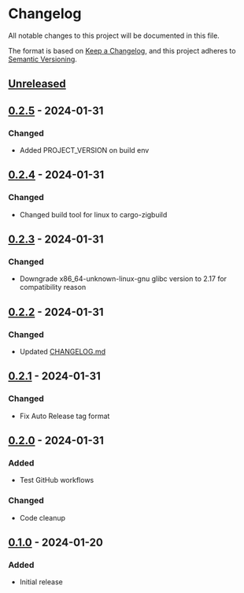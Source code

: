 # Changelog

All notable changes to this project will be documented in this file.

The format is based on [Keep a Changelog](https://keepachangelog.com/en/1.0.0/),
and this project adheres to [Semantic Versioning](https://semver.org/spec/v2.0.0.html).

## [Unreleased]

## [0.2.5] - 2024-01-31

### Changed

- Added PROJECT_VERSION on build env

## [0.2.4] - 2024-01-31

### Changed

- Changed build tool for linux to cargo-zigbuild

## [0.2.3] - 2024-01-31

### Changed

- Downgrade x86_64-unknown-linux-gnu glibc version to 2.17 for compatibility reason

## [0.2.2] - 2024-01-31

### Changed

- Updated [CHANGELOG.md](CHANGELOG.md)

## [0.2.1] - 2024-01-31

### Changed

- Fix Auto Release tag format

## [0.2.0] - 2024-01-31

### Added

- Test GitHub workflows

### Changed

- Code cleanup

## [0.1.0] - 2024-01-20

### Added

- Initial release

[unreleased]: https://github.com/shadowbane/portchecker/compare/v0.1.0...HEAD

[0.2.5]: https://github.com/shadowbane/portchecker/releases/compare/v0.2.4...v0.2.5
[0.2.4]: https://github.com/shadowbane/portchecker/releases/compare/v0.2.3...v0.2.4
[0.2.3]: https://github.com/shadowbane/portchecker/releases/compare/v0.2.2...v0.2.3
[0.2.2]: https://github.com/shadowbane/portchecker/releases/compare/v0.2.1...v0.2.2
[0.2.1]: https://github.com/shadowbane/portchecker/releases/compare/v0.2.0...v0.2.1
[0.2.0]: https://github.com/shadowbane/portchecker/releases/compare/v0.1.0...v0.2.0
[0.1.0]: https://github.com/shadowbane/portchecker/releases/tag/v0.1.0
